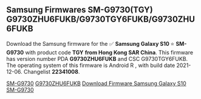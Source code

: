 <h2>Samsung Firmwares SM-G9730(TGY) G9730ZHU6FUKB/G9730TGY6FUKB/G9730ZHU6FUKB</h2>
Download the Samsung firmware for the ✅ <strong>Samsung Galaxy S10 </strong> ⭐ <strong>SM-G9730</strong> with product code <strong>TGY</strong> <strong> from Hong Kong SAR China</strong>. This firmware has version number PDA <strong>G9730ZHU6FUKB</strong> and CSC G9730TGY6FUKB. The operating system of this firmware is Android R , with build date 2021-12-06. Changelist <strong>22341008</strong>.


[SM-G9730](https://samfirm.shop/samsung/model/SM-G9730)
[G9730ZHU6FUKB](https://samfirm.shop/samsung/pda/G9730ZHU6FUKB)
[Download Firmware Samsung Galaxy S10 SM-G9730](https://samfirm.shop/samsung/firmware/480231)
